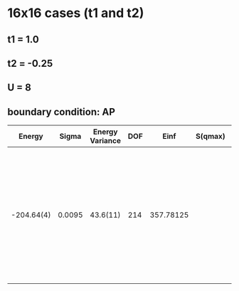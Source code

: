 # 16x16 cases (t1 and t2)
## t1 = 1.0
## t2 = -0.25
## U = 8
## boundary condition: AP

| Energy     | Sigma  | Energy Variance | DOF | Einf      | S(qmax) | qmax | Method                                                       |  |
|------------|--------|-----------------|-----|-----------|---------|------|--------------------------------------------------------------|--|
| -204.64(4) | 0.0095 | 43.6(11)        | 214 | 357.78125 |         |      | mVMC with SU(2) and momentum projections (gamma point) + RBM + Lanczos (Ncond = 214) , alpha = 1, with 4x4 RBM subspace |  |
